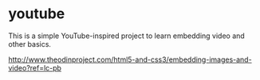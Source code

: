 # youtube

This is a simple YouTube-inspired project to learn embedding video and other basics.

http://www.theodinproject.com/html5-and-css3/embedding-images-and-video?ref=lc-pb